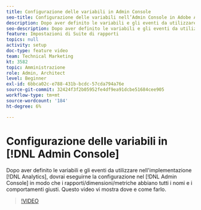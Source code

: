 ```yaml
---
title: Configurazione delle variabili in Admin Console
seo-title: Configurazione delle variabili nell’Admin Console in Adobe Analytics
description: Dopo aver definito le variabili e gli eventi da utilizzare nell’implementazione di Analytics, dovrai inserirli e configurarli nell’Admin Console, in modo che i rapporti/dimensioni/metriche abbiano tutti i nomi e il comportamento giusti. Questo video vi mostra dove e come farlo.
seo-description: Dopo aver definito le variabili e gli eventi da utilizzare nell’implementazione di Analytics, dovrai inserirli e configurarli nell’Admin Console, in modo che i rapporti/dimensioni/metriche abbiano tutti i nomi e il comportamento giusti. Questo video vi mostra dove e come farlo. Adobe Analytics
feature: Impostazioni di Suite di rapporti
topics: null
activity: setup
doc-type: feature video
team: Technical Marketing
kt: 3582
topic: Amministrazione
role: Admin, Architect
level: Beginner
exl-id: 6bbca02c-e788-431b-bcdc-57cda794a76e
source-git-commit: 32424f3f2b05952fe4df9ea91dcbe51684cee905
workflow-type: tm+mt
source-wordcount: '184'
ht-degree: 6%

---
```


# Configurazione delle variabili in [!DNL Admin Console]

Dopo aver definito le variabili e gli eventi da utilizzare nell&#39;implementazione [!DNL Analytics], dovrai eseguirne la configurazione nel [!DNL Admin Console] in modo che i rapporti/dimensioni/metriche abbiano tutti i nomi e i comportamenti giusti. Questo video vi mostra dove e come farlo.

>[!VIDEO](https://video.tv.adobe.com/v/28755/?quality=12)
